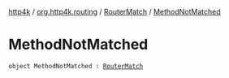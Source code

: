 [http4k](../../index.md) / [org.http4k.routing](../index.md) / [RouterMatch](index.md) / [MethodNotMatched](./-method-not-matched.md)

# MethodNotMatched

`object MethodNotMatched : `[`RouterMatch`](index.md)